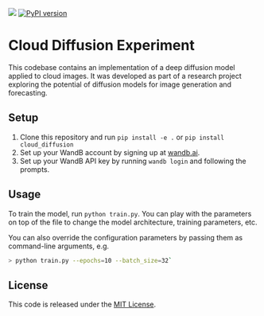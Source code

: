 [![](https://raw.githubusercontent.com/wandb/assets/main/wandb-github-badge-gradient.svg)](https://wandb.ai/capecape/ddpm_clouds/reports/Diffusion-on-the-Clouds-Short-term-solar-energy-forecasting-with-Diffusion-Models--VmlldzozNDMxNTg5)
[![PyPI version](https://badge.fury.io/py/cloud_diffusion.svg)](https://badge.fury.io/py/cloud_diffusion)


# Cloud Diffusion Experiment

This codebase contains an implementation of a deep diffusion model applied to cloud images. It was developed as part of a research project exploring the potential of diffusion models
for image generation and forecasting.

## Setup

1. Clone this repository and run `pip install -e .` or `pip install cloud_diffusion`
2. Set up your WandB account by signing up at [wandb.ai](https://wandb.ai/site).
3. Set up your WandB API key by running `wandb login` and following the prompts.

## Usage

To train the model, run `python train.py`. You can play with the parameters on top of the file to change the model architecture, training parameters, etc.

You can also override the configuration parameters by passing them as command-line arguments, e.g.
```bash
> python train.py --epochs=10 --batch_size=32`
```

## License

This code is released under the [MIT License](LICENSE).